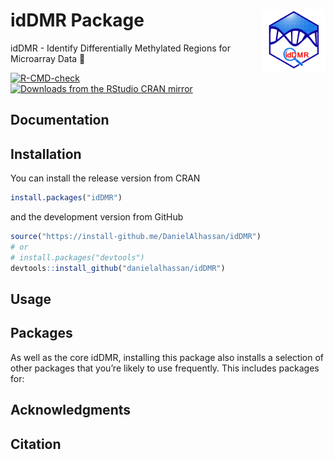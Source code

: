 # idDMR Package  <img src="images/logo5.jpeg" align="right" width="20%" height="20%" />
idDMR - Identify Differentially Methylated Regions for Microarray Data 🧬

<!-- badges: start -->
[![R-CMD-check](https://github.com/DanielAlhassan/idDMR/workflows/R-CMD-check/badge.svg)](https://github.com/DanielAlhassan/idDMR/actions)
[![Downloads from the RStudio CRAN mirror](https://cranlogs.r-pkg.org/badges/idDMR)](https://cran.r-project.org/package=idDMR)
<!-- badges: end -->


## Documentation


## Installation
You can install the release version from CRAN

``` r
install.packages("idDMR")
```

and the development version from GitHub

``` r
source("https://install-github.me/DanielAlhassan/idDMR")
# or
# install.packages("devtools")
devtools::install_github("danielalhassan/idDMR") 
```

## Usage



## Packages
As well as the core idDMR, installing this package also installs a selection of other packages that you’re likely to use frequently. This includes packages for:




## Acknowledgments


## Citation
